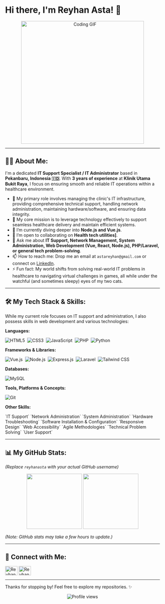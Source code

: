 # Hi there, I'm Reyhan Asta! 👋

<p align="center">
  <a href="coding cat">
    <img src="https://media.giphy.com/media/v1.Y2lkPTc5MGI3NjExNndqMnJxeHJ6em90NTY3OG55dHI3dzVleDZ6anNyeDVqbjhsNnZvMyZlcD12MV9naWZzX3NlYXJjaCZjdD1n/7NoNw4pMNTvgc/giphy.gif" alt="Coding GIF" width="400"/>
  </a>
</p>

---

## 👨‍💻 About Me:

I'm a dedicated **IT Support Specialist / IT Administrator** based in **Pekanbaru, Indonesia 🇮🇩**. With **3 years of experience** at **Klinik Utama Bukit Raya**, I focus on ensuring smooth and reliable IT operations within a healthcare environment.

* 🏥 My primary role involves managing the clinic's IT infrastructure, providing comprehensive technical support, handling network administration, maintaining hardware/software, and ensuring data integrity.
* 🚀 My core mission is to leverage technology effectively to support seamless healthcare delivery and maintain efficient systems.
* 🌱 I’m currently diving deeper into **Node.js and Vue.js**.
* 👯 I’m open to collaborating on **Health tech utilities]**.
* 💬 Ask me about **IT Support, Network Management, System Administration, Web Development (Vue, React, Node.js), PHP/Laravel, or general tech problem-solving**.
* 📫 How to reach me: Drop me an email at `astareyhan@gmail.com` or connect on [LinkedIn](https://www.linkedin.com/in/reyhanasta).
* ⚡ Fun fact: My world shifts from solving real-world IT problems in healthcare to navigating virtual challenges in games, all while under the watchful (and sometimes sleepy) eyes of my two cats.


---

## 🛠️ My Tech Stack & Skills:

While my current role focuses on IT support and administration, I also possess skills in web development and various technologies:

**Languages:**
<p>
  <img src="https://img.shields.io/badge/HTML5-[Color]?style=for-the-badge&logo=html5&logoColor=white" alt="HTML5"/>&nbsp;
  <img src="https://img.shields.io/badge/CSS3-[Color]?style=for-the-badge&logo=css3&logoColor=white" alt="CSS3"/>&nbsp;
  <img src="https://img.shields.io/badge/JavaScript-[Color]?style=for-the-badge&logo=javascript&logoColor=white" alt="JavaScript"/>&nbsp;
  <img src="https://img.shields.io/badge/PHP-[Color]?style=for-the-badge&logo=php&logoColor=white" alt="PHP"/>&nbsp;
  <img src="https://img.shields.io/badge/Python-[Color]?style=for-the-badge&logo=python&logoColor=white" alt="Python"/>&nbsp;
  </p>

**Frameworks & Libraries:**
<p>
  <img src="https://img.shields.io/badge/Vue.js-[Color]?style=for-the-badge&logo=vue.js&logoColor=white" alt="Vue.js"/>&nbsp;
  <img src="https://img.shields.io/badge/Node.js-[Color]?style=for-the-badge&logo=node.js&logoColor=white" alt="Node.js"/>&nbsp;
  <img src="https://img.shields.io/badge/Express-[Color]?style=for-the-badge&logo=express&logoColor=white" alt="Express.js"/>&nbsp;
  <img src="https://img.shields.io/badge/Laravel-[Color]?style=for-the-badge&logo=laravel&logoColor=white" alt="Laravel"/>&nbsp;
  <img src="https://img.shields.io/badge/Tailwind_CSS-[Color]?style=for-the-badge&logo=tailwindcss&logoColor=white" alt="Tailwind CSS"/>&nbsp;
  </p>

**Databases:**
<p>
  <img src="https://img.shields.io/badge/MySQL-[Color]?style=for-the-badge&logo=mysql&logoColor=white" alt="MySQL"/>&nbsp;
  </p>

**Tools, Platforms & Concepts:**
<p>
  <img src="https://img.shields.io/badge/Git-F05032?style=for-the-badge&logo=git&logoColor=white" alt="Git"/>&nbsp;
</p>

**Other Skills:**
<p>
  `IT Support` `Network Administration` `System Administration` `Hardware Troubleshooting` `Software Installation & Configuration` `Responsive Design` `Web Accessibility` `Agile Methodologies` `Technical Problem Solving` `User Support`
  </p>

---

## 📊 My GitHub Stats:

*(Replace `reyhanasta` with your actual GitHub username)*
<p align="center">
  <img height="180em" src="https://github-readme-stats.vercel.app/api?username=reyhanasta&show_icons=true&theme=radical&include_all_commits=true&count_private=true"/>
  <img height="180em" src="https://github-readme-stats.vercel.app/api/top-langs/?username=reyhanasta&layout=compact&langs_count=8&theme=radical"/>
</p>

*(Note: GitHub stats may take a few hours to update.)*

---

## 🔗 Connect with Me:

<p align="left">
<a href="https://www.linkedin.com/in/reyhanasta" target="blank"><img align="center" src="https://raw.githubusercontent.com/rahuldkjain/github-profile-readme-generator/master/src/images/icons/Social/linked-in-alt.svg" alt="Reyhan Asta's LinkedIn" height="30" width="40" /></a>
<a href="astareyhan.my.id" target="blank"><img align="center" src="https://raw.githubusercontent.com/rahuldkjain/github-profile-readme-generator/master/src/images/icons/Social/rss.svg" alt="Reyhan Asta's Website/Blog" height="30" width="40" /></a>
</p>

---

Thanks for stopping by! Feel free to explore my repositories. ✨

<p align="center">
  <img src="https://komarev.com/ghpvc/?username=reyhanasta&label=Profile%20Views&color=blueviolet&style=flat-square" alt="Profile views" />
</p>
